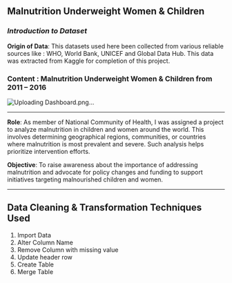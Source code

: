 ## Malnutrition Underweight Women & Children



### _Introduction to Dataset_
**Origin of Data**: This datasets used here been collected from various reliable sources like : WHO, World Bank, UNICEF and Global Data Hub. This data was extracted from Kaggle for completion of this project.

### **Content** : Malnutrition Underweight Women & Children from 2011 – 2016
![Uploading Dashboard.png…]()


------------
**Role**: As member of National Community of Health, I was assigned a project to analyze malnutrition in children and women around the world. This involves determining geographical regions, communities, or countries where malnutrition is most prevalent and severe. Such analysis helps prioritize intervention efforts.

**Objective**: To raise awareness about the importance of addressing malnutrition and advocate for policy changes and funding to support initiatives targeting malnourished children and women.

____________________________________________________________

## Data Cleaning & Transformation Techniques Used
1. Import Data
2. Alter Column Name
3. Remove Column with missing value
4. Update header row 
5. Create Table
6. Merge Table











